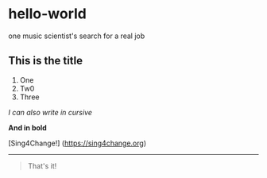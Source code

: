 # hello-world
one music scientist's search for a real job
## This is the title
1. One
2. Tw0
3. Three
   
*I can also write in cursive*

**And in bold**

[Sing4Change!] (https://sing4change.org)

---

> That's it!
